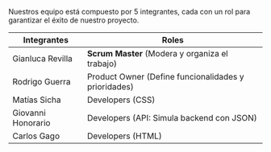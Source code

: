 Nuestros equipo está compuesto por 5 integrantes, cada con un rol para garantizar el éxito de nuestro proyecto.


| Integrantes        | Roles                                                |
| ------------------ | -----------------------------------------------------|
| Gianluca Revilla   | **Scrum Master** (Modera y organiza el trabajo)      |
| Rodrigo Guerra     | Product Owner (Define funcionalidades y prioridades) |
| Matías Sicha       | Developers (CSS)                                     |
| Giovanni Honorario | Developers (API: Simula backend con JSON)            |
| Carlos Gago        | Developers (HTML)                                    |
